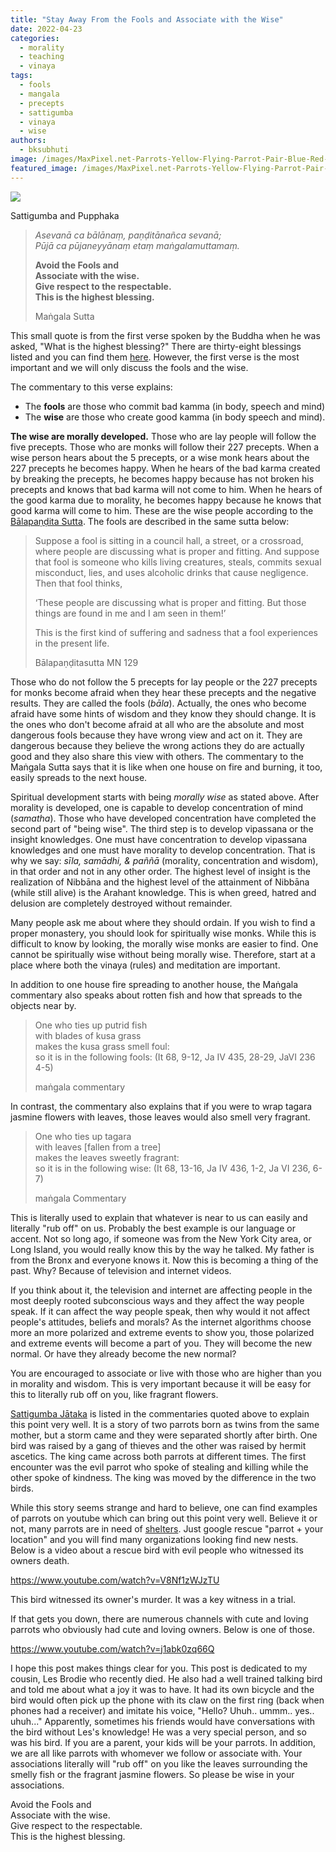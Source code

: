 ```yaml
---
title: "Stay Away From the Fools and Associate with the Wise"
date: 2022-04-23
categories: 
  - morality
  - teaching
  - vinaya
tags: 
  - fools
  - mangala
  - precepts
  - sattigumba
  - vinaya
  - wise
authors: 
  - bksubhuti
image: /images/MaxPixel.net-Parrots-Yellow-Flying-Parrot-Pair-Blue-Red-1612070.webp
featured_image: /images/MaxPixel.net-Parrots-Yellow-Flying-Parrot-Pair-Blue-Red-1612070.webp
---
```


![](/images/MaxPixel.net-Parrots-Yellow-Flying-Parrot-Pair-Blue-Red-1612070-1024x681.webp)

Sattigumba and Pupphaka

> _Asevanā ca bālānaṃ, paṇḍitānañca sevanā;  
> Pūjā ca pūjaneyyānaṃ etaṃ maṅgalamuttamaṃ._
> 
> **Avoid the Fools and  
> Associate with the wise.  
> Give respect to the respectable.  
> This is the highest blessing.**
> 
> Maṅgala Sutta

This small quote is from the first verse spoken by the Buddha when he was asked, "What is the highest blessing?" There are thirty-eight blessings listed and you can find them [here](https://www.ancient-buddhist-texts.net/Texts-and-Translations/Chanting-for-Meditators/01-Parittam-Mangalasuttam.htm). However, the first verse is the most important and we will only discuss the fools and the wise.

The commentary to this verse explains:

- The **fools** are those who commit bad kamma (in body, speech and mind)
- The **wise** are those who create good kamma (in body speech and mind).

**The wise are morally developed.** Those who are lay people will follow the five precepts. Those who are monks will follow their 227 precepts. When a wise person hears about the 5 precepts, or a wise monk hears about the 227 precepts he becomes happy. When he hears of the bad karma created by breaking the precepts, he becomes happy because has not broken his precepts and knows that bad karma will not come to him. When he hears of the good karma due to morality, he becomes happy because he knows that good karma will come to him. These are the wise people according to the [Bālapaṇḍita Sutta](https://suttacentral.net/mn129/en/sujato?layout=linebyline&reference=main/bj/cck/csp/dr/km&notes=asterisk&highlight=true&script=latin). The fools are described in the same sutta below:

> Suppose a fool is sitting in a council hall, a street, or a crossroad, where people are discussing what is proper and fitting. And suppose that fool is someone who kills living creatures, steals, commits sexual misconduct, lies, and uses alcoholic drinks that cause negligence.  Then that fool thinks,  
>   
> ‘These people are discussing what is proper and fitting. But those things are found in me and I am seen in them!’  
>   
> This is the first kind of suffering and sadness that a fool experiences in the present life.
> 
> Bālapaṇḍitasutta MN 129

  
Those who do not follow the 5 precepts for lay people or the 227 precepts for monks become afraid when they hear these precepts and the negative results. They are called the fools (_bāla_). Actually, the ones who become afraid have some hints of wisdom and they know they should change. It is the ones who don't become afraid at all who are the absolute and most dangerous fools because they have wrong view and act on it. They are dangerous because they believe the wrong actions they do are actually good and they also share this view with others. The commentary to the Maṅgala Sutta says that it is like when one house on fire and burning, it too, easily spreads to the next house.

Spiritual development starts with being _morally wise_ as stated above. After morality is developed, one is capable to develop concentration of mind (_samatha_). Those who have developed concentration have completed the second part of "being wise". The third step is to develop vipassana or the insight knowledges. One must have concentration to develop vipassana knowledges and one must have morality to develop concentration. That is why we say: _sīla, samādhi, & paññā_ (morality, concentration and wisdom), in that order and not in any other order. The highest level of insight is the realization of Nibbāna and the highest level of the attainment of Nibbāna (while still alive) is the Arahant knowledge. This is when greed, hatred and delusion are completely destroyed without remainder.

Many people ask me about where they should ordain. If you wish to find a proper monastery, you should look for spiritually wise monks. While this is difficult to know by looking, the morally wise monks are easier to find. One cannot be spiritually wise without being morally wise. Therefore, start at a place where both the vinaya (rules) and meditation are important.

In addition to one house fire spreading to another house, the Maṅgala commentary also speaks about rotten fish and how that spreads to the objects near by.

> One who ties up putrid fish  
> with blades of kusa grass  
> makes the kusa grass smell foul:  
> so it is in the following fools: (It 68, 9-12, Ja IV 435, 28-29, JaVI 236 4-5)
> 
> maṅgala commentary

In contrast, the commentary also explains that if you were to wrap tagara jasmine flowers with leaves, those leaves would also smell very fragrant.

> One who ties up tagara  
> with leaves \[fallen from a tree\]  
> makes the leaves sweetly fragrant:  
> so it is in the following wise: (It 68, 13-16, Ja IV 436, 1-2, Ja VI 236, 6-7)
> 
> maṅgala Commentary

This is literally used to explain that whatever is near to us can easily and literally "rub off" on us. Probably the best example is our language or accent. Not so long ago, if someone was from the New York City area, or Long Island, you would really know this by the way he talked. My father is from the Bronx and everyone knows it. Now this is becoming a thing of the past. Why? Because of television and internet videos.

If you think about it, the television and internet are affecting people in the most deeply rooted subconscious ways and they affect the way people speak. If it can affect the way people speak, then why would it not affect people's attitudes, beliefs and morals? As the internet algorithms choose more an more polarized and extreme events to show you, those polarized and extreme events will become a part of you. They will become the new normal. Or have they already become the new normal?

You are encouraged to associate or live with those who are higher than you in morality and wisdom. This is very important because it will be easy for this to literally rub off on you, like fragrant flowers.

[Sattigumba Jātaka](https://www.ancient-buddhist-texts.net/English-Texts/Jataka/503.htm) is listed in the commentaries quoted above to explain this point very well. It is a story of two parrots born as twins from the same mother, but a storm came and they were separated shortly after birth. One bird was raised by a gang of thieves and the other was raised by hermit ascetics. The king came across both parrots at different times. The first encounter was the evil parrot who spoke of stealing and killing while the other spoke of kindness. The king was moved by the difference in the two birds.

While this story seems strange and hard to believe, one can find examples of parrots on youtube which can bring out this point very well. Believe it or not, many parrots are in need of [shelters](https://www.liparrots.org/adopt-macaws/). Just google rescue "parrot + your location" and you will find many organizations looking find new nests. Below is a video about a rescue bird with evil people who witnessed its owners death.

https://www.youtube.com/watch?v=V8Nf1zWJzTU

This bird witnessed its owner's murder. It was a key witness in a trial.

If that gets you down, there are numerous channels with cute and loving parrots who obviously had cute and loving owners. Below is one of those.

https://www.youtube.com/watch?v=j1abk0zq66Q

I hope this post makes things clear for you. This post is dedicated to my cousin, Les Brodie who recently died. He also had a well trained talking bird and told me about what a joy it was to have. It had its own bicycle and the bird would often pick up the phone with its claw on the first ring (back when phones had a receiver) and imitate his voice, "Hello? Uhuh.. ummm.. yes.. uhuh..." Apparently, sometimes his friends would have conversations with the bird without Les's knowledge! He was a very special person, and so was his bird. If you are a parent, your kids will be your parrots. In addition, we are all like parrots with whomever we follow or associate with. Your associations literally will "rub off" on you like the leaves surrounding the smelly fish or the fragrant jasmine flowers. So please be wise in your associations.

Avoid the Fools and  
Associate with the wise.  
Give respect to the respectable.  
This is the highest blessing.